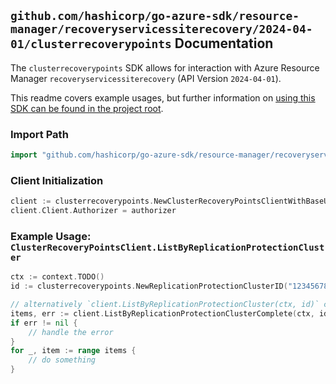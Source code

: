 
## `github.com/hashicorp/go-azure-sdk/resource-manager/recoveryservicessiterecovery/2024-04-01/clusterrecoverypoints` Documentation

The `clusterrecoverypoints` SDK allows for interaction with Azure Resource Manager `recoveryservicessiterecovery` (API Version `2024-04-01`).

This readme covers example usages, but further information on [using this SDK can be found in the project root](https://github.com/hashicorp/go-azure-sdk/tree/main/docs).

### Import Path

```go
import "github.com/hashicorp/go-azure-sdk/resource-manager/recoveryservicessiterecovery/2024-04-01/clusterrecoverypoints"
```


### Client Initialization

```go
client := clusterrecoverypoints.NewClusterRecoveryPointsClientWithBaseURI("https://management.azure.com")
client.Client.Authorizer = authorizer
```


### Example Usage: `ClusterRecoveryPointsClient.ListByReplicationProtectionCluster`

```go
ctx := context.TODO()
id := clusterrecoverypoints.NewReplicationProtectionClusterID("12345678-1234-9876-4563-123456789012", "example-resource-group", "vaultValue", "replicationFabricValue", "replicationProtectionContainerValue", "replicationProtectionClusterValue")

// alternatively `client.ListByReplicationProtectionCluster(ctx, id)` can be used to do batched pagination
items, err := client.ListByReplicationProtectionClusterComplete(ctx, id)
if err != nil {
	// handle the error
}
for _, item := range items {
	// do something
}
```
